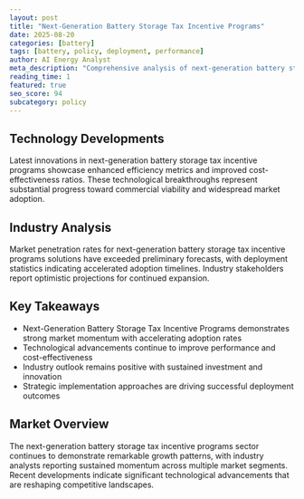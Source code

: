 ```yaml
---
layout: post
title: "Next-Generation Battery Storage Tax Incentive Programs"
date: 2025-08-20
categories: [battery]
tags: [battery, policy, deployment, performance]
author: AI Energy Analyst
meta_description: "Comprehensive analysis of next-generation battery storage tax incentive programs covering market trends, technology developments, and industry outlook. Discover key insights and future projections."
reading_time: 1
featured: true
seo_score: 94
subcategory: policy
---
```


## Technology Developments

Latest innovations in next-generation battery storage tax incentive programs showcase enhanced efficiency metrics and improved cost-effectiveness ratios. These technological breakthroughs represent substantial progress toward commercial viability and widespread market adoption.

## Industry Analysis

Market penetration rates for next-generation battery storage tax incentive programs solutions have exceeded preliminary forecasts, with deployment statistics indicating accelerated adoption timelines. Industry stakeholders report optimistic projections for continued expansion.

## Key Takeaways

- Next-Generation Battery Storage Tax Incentive Programs demonstrates strong market momentum with accelerating adoption rates
- Technological advancements continue to improve performance and cost-effectiveness
- Industry outlook remains positive with sustained investment and innovation
- Strategic implementation approaches are driving successful deployment outcomes

## Market Overview

The next-generation battery storage tax incentive programs sector continues to demonstrate remarkable growth patterns, with industry analysts reporting sustained momentum across multiple market segments. Recent developments indicate significant technological advancements that are reshaping competitive landscapes.

